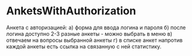 # AnketsWithAuthorization


Анкета с авторизацией:
  а) форма для ввода логина и пароля
  б) после логина доступно 2-3 разные анкеты - можно выбрать в меню
  в) отвечаем на вопросы выбранной анкеты
  г) в списке анкет напротив каждой анкеты есть ссылка на связанную с ней статистику.
